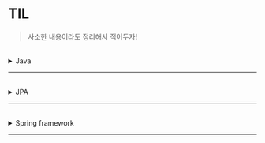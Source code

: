 # TIL

> 사소한 내용이라도 정리해서 적어두자! 

<br>
<details>
<summary>Java</summary>
<div markdown="1">

|번호|제목|
|--|--|
|1|[병렬처리란?](https://github.com/minyun02/TIL/blob/main/Java/%EB%B3%91%EB%A0%AC%20%EC%8A%A4%ED%8A%B8%EB%A6%BC.md)|
|2|[람다 표현식](https://github.com/minyun02/TIL/blob/main/Java/%EB%9E%8C%EB%8B%A4%20%ED%91%9C%ED%98%84%EC%8B%9D.md)|

</div>
</details>

---------------------------------------
<br>
<details>
<summary>JPA</summary>
<div markdown="2">

|번호|제목|
|--|--|
|1|[@CreatedDate](https://github.com/minyun02/TIL/blob/main/JPA/%40CreatedDate.md)|

</div>
</details>

---------------------------------------
<br>
<details>
<summary>Spring framework</summary>
<div markdown="3">

|번호|제목|
|--|--|
|1|[@Transactional을 왜 사용하고 어떤 기능이 있나?.md](https://github.com/minyun02/TIL/blob/main/Spring/%40Transactional%EC%9D%84%20%EC%99%9C%20%EC%82%AC%EC%9A%A9%ED%95%98%EA%B3%A0%20%EC%96%B4%EB%96%A4%20%EA%B8%B0%EB%8A%A5%EC%9D%B4%20%EC%9E%88%EB%82%98%3F.md)|

</div>
</details>

---------------------------------------
